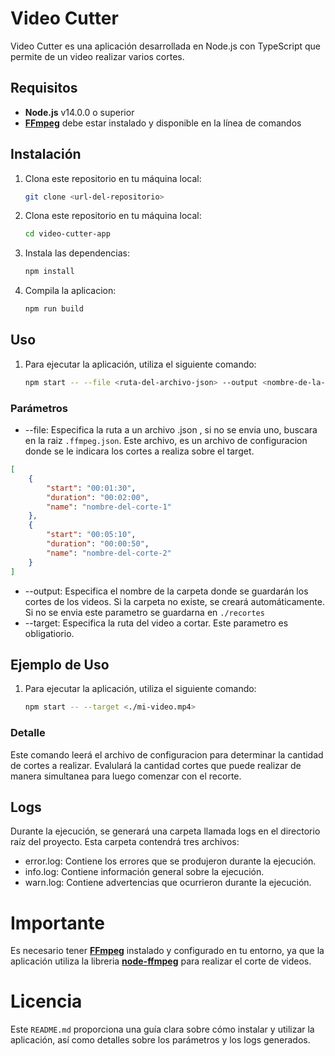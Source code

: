# Video Cutter

Video Cutter es una aplicación desarrollada en Node.js con TypeScript que permite de un video realizar varios cortes.

## Requisitos

-   **Node.js** v14.0.0 o superior
-   [**FFmpeg**](https://www.ffmpeg.org/) debe estar instalado y disponible en la línea de comandos

## Instalación

1. Clona este repositorio en tu máquina local:

    ```bash
    git clone <url-del-repositorio>
    ```

2. Clona este repositorio en tu máquina local:
    ```bash
    cd video-cutter-app
    ```
3. Instala las dependencias:
    ```bash
    npm install
    ```
4. Compila la aplicacion:
    ```bash
    npm run build
    ```

## Uso

1. Para ejecutar la aplicación, utiliza el siguiente comando:
    ```bash
    npm start -- --file <ruta-del-archivo-json> --output <nombre-de-la-carpeta-output> --target <ruta-del-video-inicial>
    ```

### Parámetros

-   --file: Especifica la ruta a un archivo .json , si no se envia uno, buscara en la raiz `.ffmpeg.json`. Este archivo, es un archivo de configuracion donde se le indicara los cortes a realiza sobre el target.

```json
[
    {
        "start": "00:01:30",
        "duration": "00:02:00",
        "name": "nombre-del-corte-1"
    },
    {
        "start": "00:05:10",
        "duration": "00:00:50",
        "name": "nombre-del-corte-2"
    }
]
```

-   --output: Especifica el nombre de la carpeta donde se guardarán los cortes de los videos. Si la carpeta no existe, se creará automáticamente. Si no se envia este parametro se guardarna en `./recortes`
-   --target: Especifica la ruta del video a cortar. Este parametro es obligatiorio.

## Ejemplo de Uso

1. Para ejecutar la aplicación, utiliza el siguiente comando:
    ```bash
    npm start -- --target <./mi-video.mp4>
    ```

### Detalle

Este comando leerá el archivo de configuracion para determinar la cantidad de cortes a realizar. Evalulará la cantidad cortes que puede realizar de manera simultanea para luego comenzar con el recorte.

## Logs

Durante la ejecución, se generará una carpeta llamada logs en el directorio raíz del proyecto. Esta carpeta contendrá tres archivos:

-   error.log: Contiene los errores que se produjeron durante la ejecución.
-   info.log: Contiene información general sobre la ejecución.
-   warn.log: Contiene advertencias que ocurrieron durante la ejecución.

# Importante

Es necesario tener [**FFmpeg**](https://www.ffmpeg.org/) instalado y configurado en tu entorno, ya que la aplicación utiliza la libreria [**node-ffmpeg**](https://www.npmjs.com/package/ffmpeg) para realizar el corte de videos.

# Licencia

Este `README.md` proporciona una guía clara sobre cómo instalar y utilizar la aplicación, así como detalles sobre los parámetros y los logs generados.
